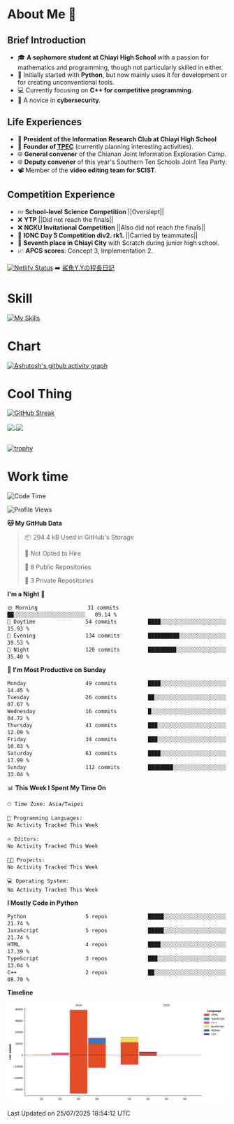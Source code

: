 # About Me 👋

## Brief Introduction
- 🎓 **A sophomore student at Chiayi High School** with a passion for mathematics and programming, though not particularly skilled in either.
- 🐍 Initially started with **Python**, but now mainly uses it for development or for creating unconventional tools.
- 💻 Currently focusing on **C++ for competitive programming**.
- 🔐 A novice in **cybersecurity**.

## Life Experiences
- 🧸 **President of the Information Research Club at Chiayi High School**
- 🌟 **Founder of [TPEC](https://discord.gg/b3XmEup5Nz)** (currently planning interesting activities).
- 🌐 **General convener** of the Chianan Joint Information Exploration Camp.
- 🌐 **Deputy convener** of this year's Southern Ten Schools Joint Tea Party.
- 📽️ Member of the **video editing team for SCIST**.

## Competition Experience
- 💤 **School-level Science Competition** ||Overslept||
- ❌ **YTP** ||Did not reach the finals||
- ❌ **NCKU Invitational Competition** ||Also did not reach the finals||
- 🥇 **IONC Day 5 Competition div2. rk1.** ||Carried by teammates||
- 🥉 **Seventh place in Chiayi City** with Scratch during junior high school.
- 📈 **APCS scores**: Concept 3, Implementation 2.
  
[![Netlify Status](https://api.netlify.com/api/v1/badges/d4e75779-ed15-428e-b0f1-a72e983f9e41/deploy-status)](https://app.netlify.com/sites/sharkyy/deploys)
➡️ [鯊魚Y.Yの程長日記](https://sharkyy.netlify.app/)

# Skill
[![My Skills](https://skillicons.dev/icons?i=blender,arduino,vscode,visualstudio,pr,github,git,c,cpp,py,html,css,js)](https://skillicons.dev)

# Chart
[![Ashutosh's github activity graph](https://github-readme-activity-graph.vercel.app/graph?username=Larryeng&bg_color=0d1117&color=f0f6fc&line=4493f8&point=b0b0b0&area=true&hide_border=true)](https://github.com/ashutosh00710/github-readme-activity-graph)

# Cool Thing

[![GitHub Streak](https://streak-stats.demolab.com/?user=Larryeng&theme=holi-theme)](https://git.io/streak-stats)

<a href="https://github.com/anuraghazra/github-readme-stats">
  <img height=200 align="center" src="https://github-readme-stats.vercel.app/api?username=Larryeng&theme=github_dark&rank_icon=icons" />
</a>
<a href="https://github.com/anuraghazra/convoychat">
  <img height=200 align="center" src="https://github-readme-stats.vercel.app/api/top-langs?username=Larryeng&layout=compact&langs_count=8&card_width=320&theme=github_dark" />
</a>

<br>

<br>

[![trophy](https://github-profile-trophy.vercel.app/?username=Larryeng&theme=darkhub)](https://github.com/ryo-ma/github-profile-trophy)
# Work time
<!--START_SECTION:waka-->
![Code Time](http://img.shields.io/badge/Code%20Time-297%20hrs%2056%20mins-blue)

![Profile Views](http://img.shields.io/badge/Profile%20Views-0-blue)

**🐱 My GitHub Data** 

> 📦 294.4 kB Used in GitHub's Storage 
 > 
> 🚫 Not Opted to Hire
 > 
> 📜 8 Public Repositories 
 > 
> 🔑 3 Private Repositories 
 > 
**I'm a Night 🦉** 

```text
🌞 Morning                31 commits          ██░░░░░░░░░░░░░░░░░░░░░░░   09.14 % 
🌆 Daytime                54 commits          ████░░░░░░░░░░░░░░░░░░░░░   15.93 % 
🌃 Evening                134 commits         ██████████░░░░░░░░░░░░░░░   39.53 % 
🌙 Night                  120 commits         █████████░░░░░░░░░░░░░░░░   35.40 % 
```
📅 **I'm Most Productive on Sunday** 

```text
Monday                   49 commits          ████░░░░░░░░░░░░░░░░░░░░░   14.45 % 
Tuesday                  26 commits          ██░░░░░░░░░░░░░░░░░░░░░░░   07.67 % 
Wednesday                16 commits          █░░░░░░░░░░░░░░░░░░░░░░░░   04.72 % 
Thursday                 41 commits          ███░░░░░░░░░░░░░░░░░░░░░░   12.09 % 
Friday                   34 commits          ███░░░░░░░░░░░░░░░░░░░░░░   10.03 % 
Saturday                 61 commits          ████░░░░░░░░░░░░░░░░░░░░░   17.99 % 
Sunday                   112 commits         ████████░░░░░░░░░░░░░░░░░   33.04 % 
```


📊 **This Week I Spent My Time On** 

```text
🕑︎ Time Zone: Asia/Taipei

💬 Programming Languages: 
No Activity Tracked This Week

🔥 Editors: 
No Activity Tracked This Week

🐱‍💻 Projects: 
No Activity Tracked This Week

💻 Operating System: 
No Activity Tracked This Week
```

**I Mostly Code in Python** 

```text
Python                   5 repos             █████░░░░░░░░░░░░░░░░░░░░   21.74 % 
JavaScript               5 repos             █████░░░░░░░░░░░░░░░░░░░░   21.74 % 
HTML                     4 repos             ████░░░░░░░░░░░░░░░░░░░░░   17.39 % 
TypeScript               3 repos             ███░░░░░░░░░░░░░░░░░░░░░░   13.04 % 
C++                      2 repos             ██░░░░░░░░░░░░░░░░░░░░░░░   08.70 % 
```



**Timeline**

![Lines of Code chart](https://raw.githubusercontent.com/Larryeng/Larryeng/main/assets/bar_graph.png)


 Last Updated on 25/07/2025 18:54:12 UTC
<!--END_SECTION:waka-->
